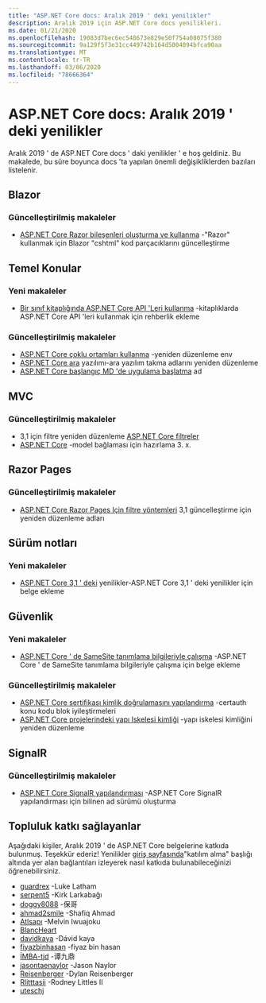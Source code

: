 ```yaml
---
title: "ASP.NET Core docs: Aralık 2019 ' deki yenilikler"
description: Aralık 2019 için ASP.NET Core docs yenilikleri.
ms.date: 01/21/2020
ms.openlocfilehash: 19083d7bec6ec548673e829e50f754a08075f380
ms.sourcegitcommit: 9a129f5f3e31cc449742b164d5004894bfca90aa
ms.translationtype: MT
ms.contentlocale: tr-TR
ms.lasthandoff: 03/06/2020
ms.locfileid: "78666364"
---
```

# <a name="aspnet-core-docs-whats-new-for-december-2019"></a>ASP.NET Core docs: Aralık 2019 ' deki yenilikler

Aralık 2019 ' de ASP.NET Core docs ' daki yenilikler ' e hoş geldiniz. Bu makalede, bu süre boyunca docs 'ta yapılan önemli değişikliklerden bazıları listelenir.

## <a name="blazor"></a>Blazor

### <a name="updated-articles"></a>Güncelleştirilmiş makaleler

- [ASP.NET Core Razor bileşenleri oluşturma ve kullanma](../blazor/components.md) -"Razor" kullanmak için Blazor "cshtml" kod parçacıklarını güncelleştirme

## <a name="fundamentals"></a>Temel Konular

### <a name="new-articles"></a>Yeni makaleler

- [Bir sınıf kitaplığında ASP.NET Core API 'Leri kullanma](../fundamentals/target-aspnetcore.md) -kitaplıklarda ASP.NET Core API 'leri kullanmak için rehberlik ekleme

### <a name="updated-articles"></a>Güncelleştirilmiş makaleler

- [ASP.NET Core çoklu ortamları kullanma](../fundamentals/environments.md) -yeniden düzenleme env
- [ASP.NET Core ara](../fundamentals/middleware/index.md) yazılımı-ara yazılım takma adlarını yeniden düzenleme
- [ASP.NET Core başlangıç MD 'de uygulama başlatma](../fundamentals/startup.md) ad

## <a name="mvc"></a>MVC

### <a name="updated-articles"></a>Güncelleştirilmiş makaleler

- 3,1 için filtre yeniden düzenleme [ASP.NET Core filtreler](../mvc/controllers/filters.md)
- [ASP.NET Core](../mvc/models/model-binding.md) -model bağlaması için hazırlama 3. x.

## <a name="razor-pages"></a>Razor Pages

### <a name="updated-articles"></a>Güncelleştirilmiş makaleler

- [ASP.NET Core Razor Pages Için filtre yöntemleri](../razor-pages/filter.md) 3,1 güncelleştirme için yeniden düzenleme adları

## <a name="release-notes"></a>Sürüm notları

### <a name="new-articles"></a>Yeni makaleler

- [ASP.NET Core 3,1 ' deki](../release-notes/aspnetcore-3.1.md) yenilikler-ASP.NET Core 3,1 ' deki yenilikler için belge ekleme

## <a name="security"></a>Güvenlik

### <a name="new-articles"></a>Yeni makaleler

- [ASP.NET Core ' de SameSite tanımlama bilgileriyle çalışma](../security/samesite.md) -ASP.NET Core ' de SameSite tanımlama bilgileriyle çalışma için belge ekleme

### <a name="updated-articles"></a>Güncelleştirilmiş makaleler

- [ASP.NET Core sertifikası kimlik doğrulamasını yapılandırma](../security/authentication/certauth.md) -certauth konu kodu blok iyileştirmeleri
- [ASP.NET Core projelerindeki yapı Iskelesi kimliği](../security/authentication/scaffold-identity.md) -yapı iskelesi kimliğini yeniden düzenleme

## <a name="signalr"></a>SignalR

### <a name="updated-articles"></a>Güncelleştirilmiş makaleler

- [ASP.NET Core SignalR yapılandırması](../signalr/configuration.md) -ASP.NET Core SignalR yapılandırması için bilinen ad sürümü oluşturma

## <a name="community-contributors"></a>Topluluk katkı sağlayanlar

Aşağıdaki kişiler, Aralık 2019 ' de ASP.NET Core belgelerine katkıda bulunmuş. Teşekkür ederiz! Yenilikler [giriş sayfasında](index.yml)"katılım alma" başlığı altında yer alan bağlantıları izleyerek nasıl katkıda bulunabileceğinizi öğrenebilirsiniz.

- [guardrex](https://github.com/guardrex) -Luke Latham
- [serpent5](https://github.com/serpent5) -Kirk Larkabağı
- [doggy8088](https://github.com/doggy8088) -保哥
- [ahmad2smile](https://github.com/ahmad2smile) -Shafiq Ahmad
- [Atlsapı](https://github.com/ATLSAPI) -Melvin Iwuajoku
- [BlancHeart](https://github.com/BlancHeart) 
- [davidkaya](https://github.com/davidkaya) -Dávid kaya
- [fiyazbinhasan](https://github.com/fiyazbinhasan) -fiyaz bin hasan
- [İMBA-tjd](https://github.com/imba-tjd) -谭九鼎
- [jasontaenaylor](https://github.com/jasonleenaylor) -Jason Naylor
- [Reisenberger](https://github.com/reisenberger) -Dylan Reisenberger
- [Rlitttasii](https://github.com/RLittlesII) -Rodney Littles II
- [uteschj](https://github.com/uteschj) 
